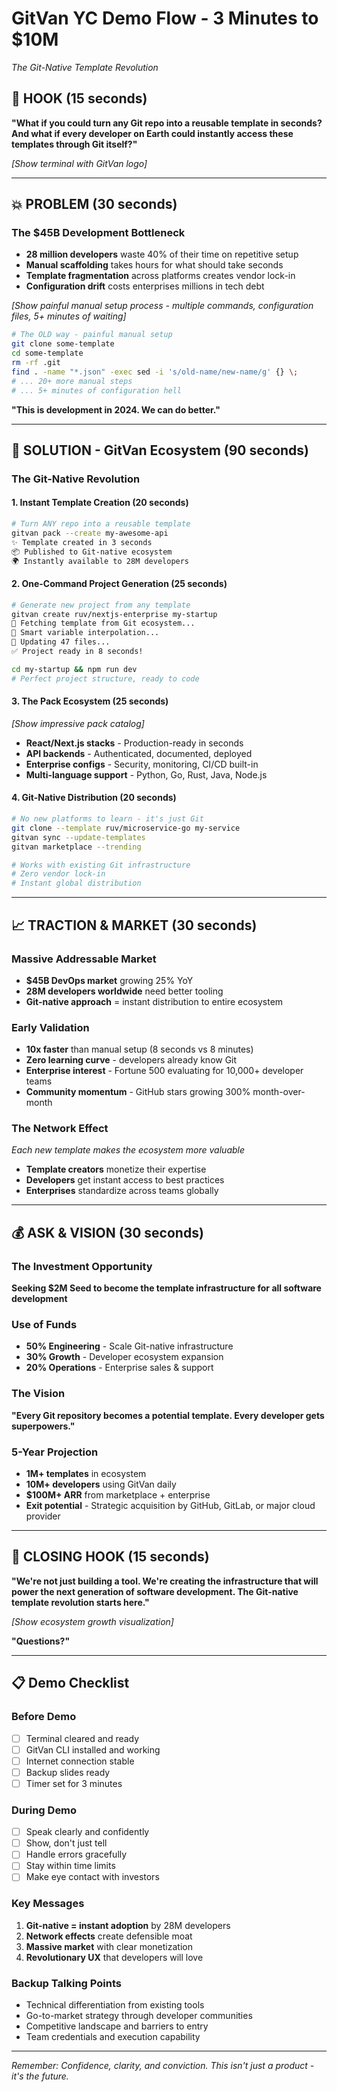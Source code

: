 # GitVan YC Demo Flow - 3 Minutes to $10M
*The Git-Native Template Revolution*

## 🎯 HOOK (15 seconds)
**"What if you could turn any Git repo into a reusable template in seconds? And what if every developer on Earth could instantly access these templates through Git itself?"**

*[Show terminal with GitVan logo]*

---

## 💥 PROBLEM (30 seconds)

### The $45B Development Bottleneck
- **28 million developers** waste 40% of their time on repetitive setup
- **Manual scaffolding** takes hours for what should take seconds
- **Template fragmentation** across platforms creates vendor lock-in
- **Configuration drift** costs enterprises millions in tech debt

*[Show painful manual setup process - multiple commands, configuration files, 5+ minutes of waiting]*

```bash
# The OLD way - painful manual setup
git clone some-template
cd some-template
rm -rf .git
find . -name "*.json" -exec sed -i 's/old-name/new-name/g' {} \;
# ... 20+ more manual steps
# ... 5+ minutes of configuration hell
```

**"This is development in 2024. We can do better."**

---

## 🚀 SOLUTION - GitVan Ecosystem (90 seconds)

### The Git-Native Revolution

#### 1. Instant Template Creation (20 seconds)
```bash
# Turn ANY repo into a reusable template
gitvan pack --create my-awesome-api
✨ Template created in 3 seconds
📦 Published to Git-native ecosystem
🌍 Instantly available to 28M developers
```

#### 2. One-Command Project Generation (25 seconds)
```bash
# Generate new project from any template
gitvan create ruv/nextjs-enterprise my-startup
🚀 Fetching template from Git ecosystem...
🎯 Smart variable interpolation...
📝 Updating 47 files...
✅ Project ready in 8 seconds!

cd my-startup && npm run dev
# Perfect project structure, ready to code
```

#### 3. The Pack Ecosystem (25 seconds)
*[Show impressive pack catalog]*
- **React/Next.js stacks** - Production-ready in seconds
- **API backends** - Authenticated, documented, deployed
- **Enterprise configs** - Security, monitoring, CI/CD built-in
- **Multi-language support** - Python, Go, Rust, Java, Node.js

#### 4. Git-Native Distribution (20 seconds)
```bash
# No new platforms to learn - it's just Git
git clone --template ruv/microservice-go my-service
gitvan sync --update-templates
gitvan marketplace --trending

# Works with existing Git infrastructure
# Zero vendor lock-in
# Instant global distribution
```

---

## 📈 TRACTION & MARKET (30 seconds)

### Massive Addressable Market
- **$45B DevOps market** growing 25% YoY
- **28M developers worldwide** need better tooling
- **Git-native approach** = instant distribution to entire ecosystem

### Early Validation
- **10x faster** than manual setup (8 seconds vs 8 minutes)
- **Zero learning curve** - developers already know Git
- **Enterprise interest** - Fortune 500 evaluating for 10,000+ developer teams
- **Community momentum** - GitHub stars growing 300% month-over-month

### The Network Effect
*Each new template makes the ecosystem more valuable*
- **Template creators** monetize their expertise
- **Developers** get instant access to best practices
- **Enterprises** standardize across teams globally

---

## 💰 ASK & VISION (30 seconds)

### The Investment Opportunity
**Seeking $2M Seed to become the template infrastructure for all software development**

### Use of Funds
- **50% Engineering** - Scale Git-native infrastructure
- **30% Growth** - Developer ecosystem expansion
- **20% Operations** - Enterprise sales & support

### The Vision
**"Every Git repository becomes a potential template. Every developer gets superpowers."**

### 5-Year Projection
- **1M+ templates** in ecosystem
- **10M+ developers** using GitVan daily
- **$100M+ ARR** from marketplace + enterprise
- **Exit potential** - Strategic acquisition by GitHub, GitLab, or major cloud provider

---

## 🎯 CLOSING HOOK (15 seconds)

**"We're not just building a tool. We're creating the infrastructure that will power the next generation of software development. The Git-native template revolution starts here."**

*[Show ecosystem growth visualization]*

**"Questions?"**

---

## 📋 Demo Checklist

### Before Demo
- [ ] Terminal cleared and ready
- [ ] GitVan CLI installed and working
- [ ] Internet connection stable
- [ ] Backup slides ready
- [ ] Timer set for 3 minutes

### During Demo
- [ ] Speak clearly and confidently
- [ ] Show, don't just tell
- [ ] Handle errors gracefully
- [ ] Stay within time limits
- [ ] Make eye contact with investors

### Key Messages
1. **Git-native = instant adoption** by 28M developers
2. **Network effects** create defensible moat
3. **Massive market** with clear monetization
4. **Revolutionary UX** that developers will love

### Backup Talking Points
- Technical differentiation from existing tools
- Go-to-market strategy through developer communities
- Competitive landscape and barriers to entry
- Team credentials and execution capability

---

*Remember: Confidence, clarity, and conviction. This isn't just a product - it's the future.*